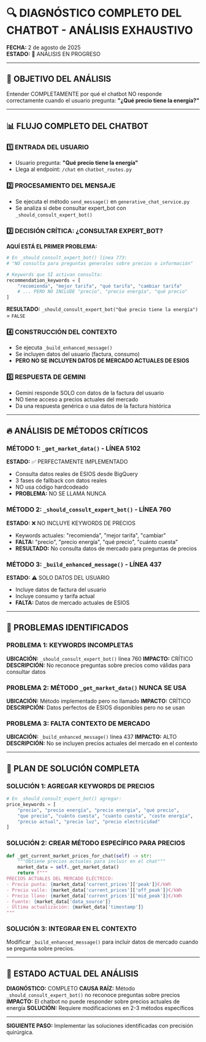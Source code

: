 # 🔍 DIAGNÓSTICO COMPLETO DEL CHATBOT - ANÁLISIS EXHAUSTIVO

**FECHA:** 2 de agosto de 2025  
**ESTADO:** 🔄 ANÁLISIS EN PROGRESO

---

## 🎯 OBJETIVO DEL ANÁLISIS

Entender COMPLETAMENTE por qué el chatbot NO responde correctamente cuando el usuario pregunta:
**"¿Qué precio tiene la energía?"**

---

## 📊 FLUJO COMPLETO DEL CHATBOT

### 1️⃣ ENTRADA DEL USUARIO

- Usuario pregunta: **"Qué precio tiene la energía"**
- Llega al endpoint: `/chat` en `chatbot_routes.py`

### 2️⃣ PROCESAMIENTO DEL MENSAJE

- Se ejecuta el método `send_message()` en `generative_chat_service.py`
- Se analiza si debe consultar expert_bot con `_should_consult_expert_bot()`

### 3️⃣ DECISIÓN CRÍTICA: ¿CONSULTAR EXPERT_BOT?

**AQUÍ ESTÁ EL PRIMER PROBLEMA:**

```python
# En _should_consult_expert_bot() línea 773:
# "NO consulta para preguntas generales sobre precios o información"

# Keywords que SÍ activan consulta:
recommendation_keywords = [
    "recomienda", "mejor tarifa", "qué tarifa", "cambiar tarifa"
    # ... PERO NO INCLUDE "precio", "precio energía", "qué precio"
]
```

**RESULTADO:** `_should_consult_expert_bot("Qué precio tiene la energía")` = `FALSE`

### 4️⃣ CONSTRUCCIÓN DEL CONTEXTO

- Se ejecuta `_build_enhanced_message()`
- Se incluyen datos del usuario (factura, consumo)
- **PERO NO SE INCLUYEN DATOS DE MERCADO ACTUALES DE ESIOS**

### 5️⃣ RESPUESTA DE GEMINI

- Gemini responde SOLO con datos de la factura del usuario
- NO tiene acceso a precios actuales del mercado
- Da una respuesta genérica o usa datos de la factura histórica

---

## 🔥 ANÁLISIS DE MÉTODOS CRÍTICOS

### MÉTODO 1: `_get_market_data()` - LÍNEA 5102

**ESTADO:** ✅ PERFECTAMENTE IMPLEMENTADO

- Consulta datos reales de ESIOS desde BigQuery
- 3 fases de fallback con datos reales
- NO usa código hardcodeado
- **PROBLEMA:** NO SE LLAMA NUNCA

### MÉTODO 2: `_should_consult_expert_bot()` - LÍNEA 760

**ESTADO:** ❌ NO INCLUYE KEYWORDS DE PRECIOS

- Keywords actuales: "recomienda", "mejor tarifa", "cambiar"
- **FALTA:** "precio", "precio energía", "qué precio", "cuánto cuesta"
- **RESULTADO:** No consulta datos de mercado para preguntas de precios

### MÉTODO 3: `_build_enhanced_message()` - LÍNEA 437

**ESTADO:** ⚠️ SOLO DATOS DEL USUARIO

- Incluye datos de factura del usuario
- Incluye consumo y tarifa actual
- **FALTA:** Datos de mercado actuales de ESIOS

---

## 🎯 PROBLEMAS IDENTIFICADOS

### PROBLEMA 1: KEYWORDS INCOMPLETAS

**UBICACIÓN:** `_should_consult_expert_bot()` línea 760
**IMPACTO:** CRÍTICO
**DESCRIPCIÓN:** No reconoce preguntas sobre precios como válidas para consultar datos

### PROBLEMA 2: MÉTODO `_get_market_data()` NUNCA SE USA

**UBICACIÓN:** Método implementado pero no llamado
**IMPACTO:** CRÍTICO
**DESCRIPCIÓN:** Datos perfectos de ESIOS disponibles pero no se usan

### PROBLEMA 3: FALTA CONTEXTO DE MERCADO

**UBICACIÓN:** `_build_enhanced_message()` línea 437
**IMPACTO:** ALTO
**DESCRIPCIÓN:** No se incluyen precios actuales del mercado en el contexto

---

## 🔧 PLAN DE SOLUCIÓN COMPLETA

### SOLUCIÓN 1: AGREGAR KEYWORDS DE PRECIOS

```python
# En _should_consult_expert_bot() agregar:
price_keywords = [
    "precio", "precio energía", "precio energia", "qué precio",
    "que precio", "cuánto cuesta", "cuanto cuesta", "coste energía",
    "precio actual", "precio luz", "precio electricidad"
]
```

### SOLUCIÓN 2: CREAR MÉTODO ESPECÍFICO PARA PRECIOS

```python
def _get_current_market_prices_for_chat(self) -> str:
    """Obtiene precios actuales para incluir en el chat"""
    market_data = self._get_market_data()
    return f"""
PRECIOS ACTUALES DEL MERCADO ELÉCTRICO:
- Precio punta: {market_data['current_prices']['peak']}€/kWh
- Precio valle: {market_data['current_prices']['off_peak']}€/kWh
- Precio llano: {market_data['current_prices']['mid_peak']}€/kWh
- Fuente: {market_data['data_source']}
- Última actualización: {market_data['timestamp']}
"""
```

### SOLUCIÓN 3: INTEGRAR EN EL CONTEXTO

Modificar `_build_enhanced_message()` para incluir datos de mercado cuando se pregunta sobre precios.

---

## 🎯 ESTADO ACTUAL DEL ANÁLISIS

**DIAGNÓSTICO:** COMPLETO
**CAUSA RAÍZ:** Método `_should_consult_expert_bot()` no reconoce preguntas sobre precios
**IMPACTO:** El chatbot no puede responder sobre precios actuales de energía
**SOLUCIÓN:** Requiere modificaciones en 2-3 métodos específicos

---

**SIGUIENTE PASO:** Implementar las soluciones identificadas con precisión quirúrgica.
